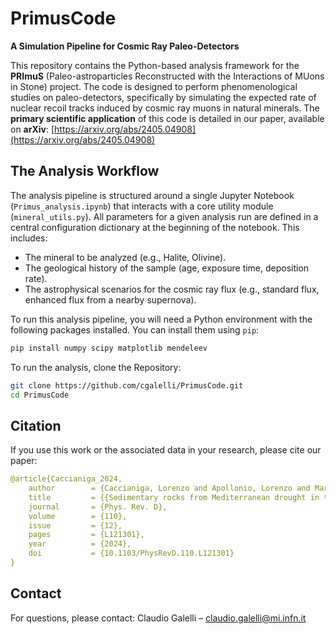 # PrimusCode
**A Simulation Pipeline for Cosmic Ray Paleo-Detectors** 

This repository contains the Python-based analysis framework for the **PRImuS** (Paleo-astroparticles Reconstructed with the Interactions of MUons in Stone) project. The code is designed to perform phenomenological studies on paleo-detectors, specifically by simulating the expected rate of nuclear recoil tracks induced by cosmic ray muons in natural minerals. The **primary scientific application** of this code is detailed in our paper, available on **arXiv**: [https://arxiv.org/abs/2405.04908](https://arxiv.org/abs/2405.04908)

## The Analysis Workflow
The analysis pipeline is structured around a single Jupyter Notebook (`Primus_analysis.ipynb`) that interacts with a core utility module (`mineral_utils.py`). All parameters for a given analysis run are defined in a central configuration dictionary at the beginning of the notebook. This includes:
 - The mineral to be analyzed (e.g., Halite, Olivine).
 - The geological history of the sample (age, exposure time, deposition rate).
 - The astrophysical scenarios for the cosmic ray flux (e.g., standard flux, enhanced flux from a nearby supernova).

To run this analysis pipeline, you will need a Python environment with the following packages installed. You can install them using `pip`:
```bash
pip install numpy scipy matplotlib mendeleev
```
To run the analysis, clone the Repository:
```bash
git clone https://github.com/cgalelli/PrimusCode.git
cd PrimusCode
```
## Citation

If you use this work or the associated data in your research, please cite our paper:
```yaml
@article{Caccianiga_2024,
    author        = {Caccianiga, Lorenzo and Apollonio, Lorenzo and Mariani, Federico Maria and Magnani, Paolo and Galelli, Claudio and Veutro, Alessandro},
    title         = {{Sedimentary rocks from Mediterranean drought in the Messinian age as a probe of the past cosmic ray flux}},
    journal       = {Phys. Rev. D},
    volume        = {110},
    issue         = {12},
    pages         = {L121301},
    year          = {2024},
    doi           = {10.1103/PhysRevD.110.L121301}
}
```

## Contact

For questions, please contact: Claudio Galelli – claudio.galelli@mi.infn.it
